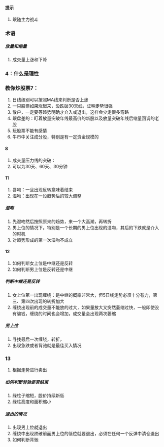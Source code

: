 #### 提示
1. 跟随主力战斗
### 术语
##### 放量和缩量
1. 成交量上涨和下降
### 4：什么是理性
### 教你炒股票7：
1. 日线级别可以按照MA线来判断是否上涨
2. 一只股票如果涨起来，没跌破30天线，证明走势很强
3. 散户，一定要等趋势明确才介入或退出，这样会少走很多弯路
4. 跟盘差的：盯着放量突破年线最高价的新股以及放量突破年线后缩量回调的老股
5. 玩股票不能有感情
6. 牛市中关注成分股，特别是有一定资金规模的
#### 8
1. 成交量压力线的突破：
2. 可以为30天、60天、30分钟
#### 11
1. 唇吻：一旦出现反转意味着结束
2. 湿吻：出现在一段趋势后的较大调整
##### 湿吻
1. 先湿吻然后按照原来的趋势，来一个大高潮，再转折
2. 男上位的情况下，特别是一个长期的男上位出现的湿吻，其后的下跌就是介入的时机
3. 对趋势形成的第一次湿吻不成立
#### 12
1. 如何判断女上位是中继还是反转
2. 如何判断男上位是反转还是中继
##### 判断中继还是反转
1. 女上位第一出现缠绕：是中继的概率非常大，但5日线走势必须十分有力，第三、第四次出现的转折加大
2. 缠绕出现前的成交量不能放的过大，如果量放大又突然萎缩过快，一般即使没有骗钱，缠绕的时间也会增加，成交量会出现两次萎缩
##### 男上位
1. 寻找最后一次缠绕，转折，
2. 出现急跌或者背驰就是最佳买入情况
### 13
1. 根据走势进行卖出
##### 如何判断背驰是否结束
1. 绿柱子缩短，股价持续新低
2. 绿柱高度和面积缩小
##### 退出的情况
1. 出现男上位就退出
2. 缠绕中出现跌破前面男上位的低位就要退出，必须在任何一个反弹中清仓退出
3. 如何判断背驰
